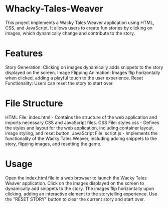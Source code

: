 # Whacky-Tales-Weaver
This project implements a Wacky Tales Weaver application using HTML, CSS, and JavaScript. It allows users to create fun stories by clicking on images, which dynamically change and contribute to the story.

# Features
Story Generation: Clicking on images dynamically adds snippets to the story displayed on the screen.
Image Flipping Animation: Images flip horizontally when clicked, adding a playful touch to the user experience.
Reset Functionality: Users can reset the story to start over.

# File Structure
HTML File: index.html - Contains the structure of the web application and imports necessary CSS and JavaScript files.
CSS File: styles.css - Defines the styles and layout for the web application, including container layout, image styling, and reset button.
JavaScript File: script.js - Implements the functionality of the Wacky Tales Weaver, including adding snippets to the story, flipping images, and resetting the game.

# Usage
Open the index.html file in a web browser to launch the Wacky Tales Weaver application.
Click on the images displayed on the screen to dynamically add snippets to the story.
The images flip horizontally upon clicking, adding an interactive element to the storytelling experience.
Use the "RESET STORY" button to clear the current story and start over.
